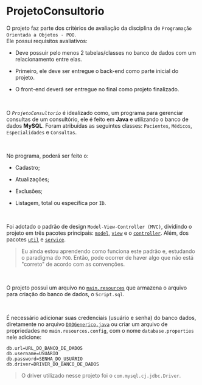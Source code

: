 # ProjetoConsultorio

O projeto faz parte dos critérios de avaliação da disciplina de `Programação Orientada a Objetos - POO`. 
<br>
Ele possui requisitos avaliativos:

* Deve possuir pelo menos 2 tabelas/classes no banco de dados com um relacionamento entre elas.

* Primeiro, ele deve ser entregue o back-end como parte inicial do projeto.

* O front-end deverá ser entregue no final como projeto finalizado.

<br>

O *`ProjetoConsultorio`* é idealizado como, um programa para gerenciar consultas de um consultório, ele é feito em **Java** e utilizando o banco de dados **MySQL**. Foram atribuídas as seguintes classes: `Pacientes`, `Médicos`, `Especialidades` e `Consultas`.

<br>

No programa, poderá ser feito o:

* Cadastro;

* Atualizações;

* Exclusões;

* Listagem, total ou específica por `ID`.

<br>

Foi adotado o padrão de design `Model-View-Controller (MVC)`, dividindo o projeto em três pacotes principais: [`model`](Consultorio/src/main/java/higorpalmeira/com/github/consultorio/model), [`view`](Consultorio/src/main/java/higorpalmeira/com/github/consultorio/view) e o [`controller`](Consultorio/src/main/java/higorpalmeira/com/github/consultorio/controller). Além, dos pacotes [`util`](Consultorio/src/main/java/higorpalmeira/com/github/consultorio/util) e [`service`](Consultorio/src/main/java/higorpalmeira/com/github/consultorio/service).

> Eu ainda estou aprendendo como funciona este padrão e, estudando o paradigma do `POO`. Então, pode ocorrer de haver algo que não está "correto" de acordo com as convenções.

<br>

O projeto possui um arquivo no [`main.resources`](Consultorio/src/main/resources) que armazena o arquivo para criação do banco de dados, o `Script.sql`. 

<br>

É necessário adicionar suas credenciais (usuário e senha) do banco dados, diretamente no arquivo [`DAOGenerico.java`](Consultorio/src/main/java/higorpalmeira/com/github/consultorio/model/dao) ou criar um arquivo de propriedades no `main.resources.config`, com o nome `database.properties` nele adicione:

```database.properties
db.url=URL_DO_BANCO_DE_DADOS
db.username=USUÁRIO
db.password=SENHA_DO_USUÁRIO
db.driver=DRIVER_DO_BANCO_DE_DADOS
```

> O driver utilizado nesse projeto foi o `com.mysql.cj.jdbc.Driver`.
